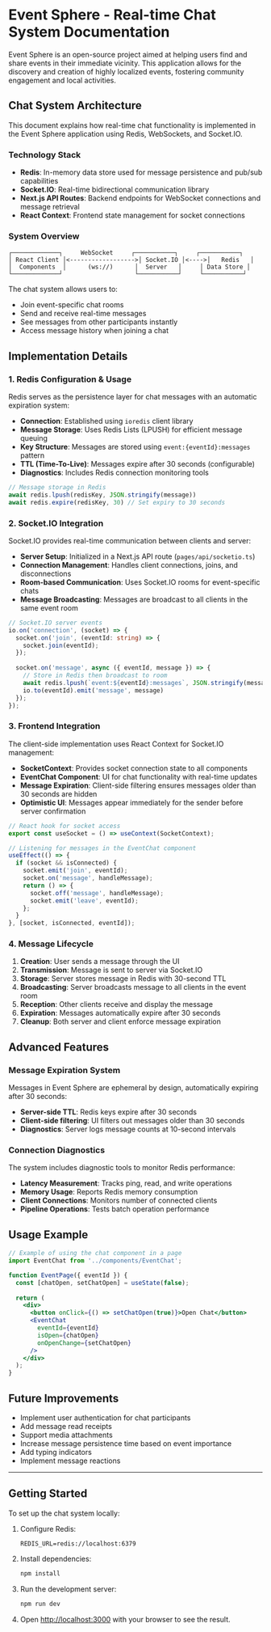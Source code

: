 # Event Sphere - Real-time Chat System Documentation

Event Sphere is an open-source project aimed at helping users find and share events in their immediate vicinity. This application allows for the discovery and creation of highly localized events, fostering community engagement and local activities.

## Chat System Architecture

This document explains how real-time chat functionality is implemented in the Event Sphere application using Redis, WebSockets, and Socket.IO.

### Technology Stack

- **Redis**: In-memory data store used for message persistence and pub/sub capabilities
- **Socket.IO**: Real-time bidirectional communication library 
- **Next.js API Routes**: Backend endpoints for WebSocket connections and message retrieval
- **React Context**: Frontend state management for socket connections

### System Overview

```
┌─────────────┐     WebSocket     ┌───────────┐     ┌───────────┐
│ React Client │<------------------>│ Socket.IO │<---->│   Redis   │
│  Components  │      (ws://)      │  Server   │     │ Data Store │
└─────────────┘                    └───────────┘     └───────────┘
```

The chat system allows users to:
- Join event-specific chat rooms
- Send and receive real-time messages
- See messages from other participants instantly
- Access message history when joining a chat

## Implementation Details

### 1. Redis Configuration & Usage

Redis serves as the persistence layer for chat messages with an automatic expiration system:

- **Connection**: Established using `ioredis` client library
- **Message Storage**: Uses Redis Lists (LPUSH) for efficient message queuing
- **Key Structure**: Messages are stored using `event:{eventId}:messages` pattern
- **TTL (Time-To-Live)**: Messages expire after 30 seconds (configurable)
- **Diagnostics**: Includes Redis connection monitoring tools

```typescript
// Message storage in Redis
await redis.lpush(redisKey, JSON.stringify(message))
await redis.expire(redisKey, 30) // Set expiry to 30 seconds
```

### 2. Socket.IO Integration

Socket.IO provides real-time communication between clients and server:

- **Server Setup**: Initialized in a Next.js API route (`pages/api/socketio.ts`)
- **Connection Management**: Handles client connections, joins, and disconnections
- **Room-based Communication**: Uses Socket.IO rooms for event-specific chats
- **Message Broadcasting**: Messages are broadcast to all clients in the same event room

```typescript
// Socket.IO server events
io.on('connection', (socket) => {
  socket.on('join', (eventId: string) => {
    socket.join(eventId);
  });
  
  socket.on('message', async ({ eventId, message }) => {
    // Store in Redis then broadcast to room
    await redis.lpush(`event:${eventId}:messages`, JSON.stringify(message))
    io.to(eventId).emit('message', message)
  });
});
```

### 3. Frontend Integration

The client-side implementation uses React Context for Socket.IO management:

- **SocketContext**: Provides socket connection state to all components
- **EventChat Component**: UI for chat functionality with real-time updates
- **Message Expiration**: Client-side filtering ensures messages older than 30 seconds are hidden
- **Optimistic UI**: Messages appear immediately for the sender before server confirmation

```typescript
// React hook for socket access
export const useSocket = () => useContext(SocketContext);

// Listening for messages in the EventChat component
useEffect(() => {
  if (socket && isConnected) {
    socket.emit('join', eventId);
    socket.on('message', handleMessage);
    return () => {
      socket.off('message', handleMessage);
      socket.emit('leave', eventId);
    };
  }
}, [socket, isConnected, eventId]);
```

### 4. Message Lifecycle

1. **Creation**: User sends a message through the UI
2. **Transmission**: Message is sent to server via Socket.IO
3. **Storage**: Server stores message in Redis with 30-second TTL
4. **Broadcasting**: Server broadcasts message to all clients in the event room
5. **Reception**: Other clients receive and display the message
6. **Expiration**: Messages automatically expire after 30 seconds
7. **Cleanup**: Both server and client enforce message expiration

## Advanced Features

### Message Expiration System

Messages in Event Sphere are ephemeral by design, automatically expiring after 30 seconds:

- **Server-side TTL**: Redis keys expire after 30 seconds
- **Client-side filtering**: UI filters out messages older than 30 seconds
- **Diagnostics**: Server logs message counts at 10-second intervals

### Connection Diagnostics

The system includes diagnostic tools to monitor Redis performance:

- **Latency Measurement**: Tracks ping, read, and write operations
- **Memory Usage**: Reports Redis memory consumption
- **Client Connections**: Monitors number of connected clients
- **Pipeline Operations**: Tests batch operation performance

## Usage Example

```jsx
// Example of using the chat component in a page
import EventChat from '../components/EventChat';

function EventPage({ eventId }) {
  const [chatOpen, setChatOpen] = useState(false);
  
  return (
    <div>
      <button onClick={() => setChatOpen(true)}>Open Chat</button>
      <EventChat 
        eventId={eventId}
        isOpen={chatOpen}
        onOpenChange={setChatOpen}
      />
    </div>
  );
}
```

## Future Improvements

- Implement user authentication for chat participants
- Add message read receipts
- Support media attachments
- Increase message persistence time based on event importance
- Add typing indicators
- Implement message reactions

---

## Getting Started

To set up the chat system locally:

1. Configure Redis:
   ```
   REDIS_URL=redis://localhost:6379
   ```

2. Install dependencies:
   ```bash
   npm install
   ```

3. Run the development server:
   ```bash
   npm run dev
   ```

4. Open [http://localhost:3000](http://localhost:3000) with your browser to see the result.
